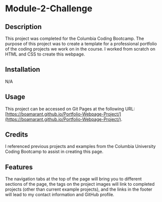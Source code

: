 # Module-2-Challenge

## Description

This project was completed for the Columbia Coding Bootcamp. The purpose of this project was to create a template for a professional portfolio of the coding projects we work on in the course. I worked from scratch on HTML and CSS to create this webpage.

## Installation

N/A

## Usage

This project can be accessed on Git Pages at the following URL: [https://boamarant.github.io/Portfolio-Webpage-Project/](https://boamarant.github.io/Portfolio-Webpage-Project/).

## Credits

I referenced previous projects and examples from the Columbia University Coding Bootcamp to assist in creating this page.

## Features

The navigation tabs at the top of the page will bring you to different sections of the page, the tags on the project images will link to completed projects (other than current example projects), and the links in the footer will lead to my contact information and GitHub profile.
